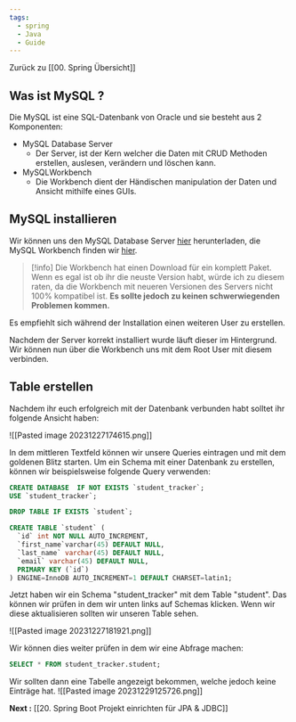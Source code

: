 ```yaml
---
tags:
  - spring
  - Java
  - Guide
---
```

Zurück zu [[00. Spring Übersicht]]

## Was ist MySQL ?
Die MySQL ist eine SQL-Datenbank von Oracle und sie besteht aus 2 Komponenten:
- MySQL Database Server
	- Der Server, ist der Kern welcher die Daten mit CRUD Methoden erstellen, auslesen, verändern und löschen kann.
- MySQLWorkbench 
	- Die Workbench dient der Händischen manipulation der Daten und Ansicht mithilfe eines GUIs.
## MySQL installieren

Wir können uns den MySQL Database Server [hier](https://dev.mysql.com/downloads/mysql) herunterladen, die MySQL Workbench finden wir [hier](https://dev.mysql.com/downloads/workbench/).

>[!info] 
>Die Workbench hat einen Download für ein komplett Paket.
>Wenn es egal ist ob ihr die neuste Version habt, würde ich zu diesem raten, da die Workbench mit neueren Versionen des Servers nicht 100% kompatibel ist.
> **Es sollte jedoch zu keinen schwerwiegenden Problemen kommen.**

Es empfiehlt sich während der Installation einen weiteren User zu erstellen.

Nachdem der Server korrekt installiert wurde läuft dieser im Hintergrund. Wir können nun über die Workbench uns mit dem Root User mit diesem verbinden.

## Table erstellen

Nachdem ihr euch erfolgreich mit der Datenbank verbunden habt solltet ihr folgende Ansicht haben:

![[Pasted image 20231227174615.png]]

In dem mittleren Textfeld können wir unsere Queries eintragen und mit dem goldenen Blitz starten. Um ein Schema mit einer Datenbank zu erstellen, können wir beispielsweise folgende Query verwenden:

```sql
CREATE DATABASE  IF NOT EXISTS `student_tracker`;
USE `student_tracker`;

DROP TABLE IF EXISTS `student`;

CREATE TABLE `student` (
  `id` int NOT NULL AUTO_INCREMENT,
  `first_name`varchar(45) DEFAULT NULL,
  `last_name` varchar(45) DEFAULT NULL,
  `email` varchar(45) DEFAULT NULL,
  PRIMARY KEY (`id`)
) ENGINE=InnoDB AUTO_INCREMENT=1 DEFAULT CHARSET=latin1;


```

Jetzt haben wir ein Schema "student_tracker" mit dem Table "student". Das können wir prüfen in dem wir unten links auf Schemas klicken. Wenn wir diese aktualisieren sollten wir unseren Table sehen.

![[Pasted image 20231227181921.png]]

Wir können dies weiter prüfen in dem wir eine Abfrage machen:
```sql
SELECT * FROM student_tracker.student;
```

Wir sollten dann eine Tabelle angezeigt bekommen, welche jedoch keine Einträge hat.
![[Pasted image 20231229125726.png]]


**Next :** [[20. Spring Boot Projekt einrichten für JPA & JDBC]]
